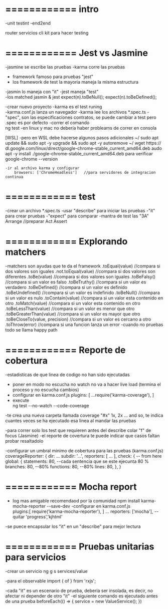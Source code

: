 ============
intro
============
-unit testint
-end2end

router
servicios cli
kit para hacer testing

============
Jest vs Jasmine 
============
-jasmine se escribe las pruebas
-karma  corre las pruebas

- framework famoso para pruebas "jest"
- los framework de test la mayoria maneja la misma 	estructura

-jasmin lo maneja con "it"
-jest maneja "test"  
-los matched jasmin & jest
	expect(n).toBeNull();
	expect(n).toBeDefined();

-crear nuevo proyecto
-karma es el test runing	
-karma.conf.js
	lanza un navegador
-karma lee los archivos *.spec.ts
-"spec", son las especificaciones contratos, se puede cambiar a test pero .spec es por defecto
-correr el comando  
	ng test
-en linux y mac no debería haber probleams de correr en consola

[WSL]
	-pero en WSL debe hacerse algunos pasos adicionales	
	 ~/ sudo apt update && sudo apt -y upgrade && sudo apt -y autoremove
	 ~/ wget https:// dl.google.com/linux/direct/google-chrome-stable_current_amd64.deb
	 audo apt -y install ./google-chrome-stable_current_amd64.deb
	 	para verificar 
	 		google-chrome --version

	-ir al archivo karma y configurar
		browsers: ['ChromeHeadless']   //para servidores de integracion continua

============
test
============
-crear un archivo *.spec.ts 
-usar "describe" para iniciar las pruebas
-"it" para crear pruebas
-"expect" para comparar
-mantra de test las "3A"
	Arrange  //preparar
	Act
	Assert

============
Explorando matchers
============
-matchers son ayudas que te da el framework
	.toEqual(value) //compara si dos valores son iguales
	.not.toEqual(value) //compara si dos valores son diferentes 
	.toBe(value) //compara si dos valores son iguales
	.toBeFalsy() //compara si un valor es falso
	.toBeTruthy() //compara si un valor es verdadero
	.toBeDefined() //compara si un valor es definido
	.toBeUndefined() //compara si un valor es indefinido
	.toBeNull() //compara si un valor es nulo
	.toContain(value) //compara si un valor esta contenido en otro
	.toMatch(value) //compara si un valor esta contenido en otro
	.toBeLessThan(value) //compara si un valor es menor que otro
	.toBeGreaterThan(value) //compara si un valor es mayor que otro
	.toBeCloseTo(value, precision) //compara si un valor es cercano a otro
	.toThrow(error) //compara si una funcion lanza un error
-cuando no pruebas todo se llama happy path

============
Reporte de cobertura
============
-estadisticas de que linea de codigo no han sido ejecutadas 
- poner en modo no escucha  no watch no va a hacer live load (termina el proceso y no escucha cambios)
- configurar en karma.conf.js
	plugins: [
		...require('karma-coverage'),
		]
- execute	
	ng test --no-watch --code-coverage

-te crea una nueva carpeta llamada coverage	
"#x" 1x, 2x ... and so,  te indica cuantes veces se ha ejecutado esa linea al mandar las pruebas

-para correr solo los test que requieren antes del describe colar "f" de focus (Jasmine)
-el reporte de covertura te puede indicar que casos faltan probar resaltadolo

-configurar un umbral minimo de cobertura para las pruebas (karma.conf.js)
	coverageReporter: {
		dir: ...
		subdir: '...',
		reporters: [
			...
		],
		check: {                  -- from here
			global: {
				statements: 80,   --cada sentencia que se este ejecunta 80 %
				branches: 80,  --80%
				functions: 80,  --80%
				lines: 80,
			},
		}

============
Mocha report
============
- log mas amigable recomendaod por la comunidad 
	npm install karma-mocha-reporter --save-dev
-configurar en karma.conf.js	
	plugins:[
		require('karma-mocha-reporter'),
	]
   ...
   reporters: ['mocha'],   --quitar 'progress','kjhtml'

-se puece encapsular los "it" en un "describe" para mejor lectura

============
Pruebas unitarias para servicios
============
-crear un servicio
ng g s services/value

-para el observable
import { of } from 'rxjs';

-cada "it" es un escenario de prueba, deberia ser insolada, es decir, no afectar ni depender de otro "it"
-el siguiente comando es ejecutado antes de una prueba
	beforeEach(() => {
		service = new ValueService();
	})